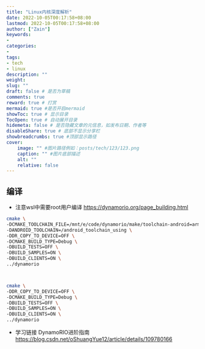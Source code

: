 ```yaml
---
title: "Linux内核深度解析"
date: 2022-10-05T00:17:58+08:00
lastmod: 2022-10-05T00:17:58+08:00
author: ["Zain"]
keywords: 
- 
categories: 
- 
tags: 
- tech
- linux
description: ""
weight:
slug: ""
draft: false # 是否为草稿
comments: true
reward: true # 打赏
mermaid: true #是否开启mermaid
showToc: true # 显示目录
TocOpen: true # 自动展开目录
hidemeta: false # 是否隐藏文章的元信息，如发布日期、作者等
disableShare: true # 底部不显示分享栏
showbreadcrumbs: true #顶部显示路径
cover:
    image: "" #图片路径例如：posts/tech/123/123.png
    caption: "" #图片底部描述
    alt: ""
    relative: false
---
```





## 编译
- 注意wsl中需要root用户编译
https://dynamorio.org/page_building.html
```sh
cmake \
-DCMAKE_TOOLCHAIN_FILE=/mnt/e/code/dynamorio/make/toolchain-android=arm64.cmake \
-DANDROID_TOOLCHAIN=/android_toolchain_using \
-DDR_COPY_TO_DEVICE=OFF \
-DCMAKE_BUILD_TYPE=Debug \
-DBUILD_TESTS=OFF \
-DBUILD_SAMPLES=ON \
-DBUILD_CLIENTS=ON \
../dynamorio



cmake \
-DDR_COPY_TO_DEVICE=OFF \
-DCMAKE_BUILD_TYPE=Debug \
-DBUILD_TESTS=OFF \
-DBUILD_SAMPLES=ON \
-DBUILD_CLIENTS=ON \
../dynamorio
```


<!--more-->


- 学习链接
DynamoRIO进阶指南
https://blog.csdn.net/oShuangYue12/article/details/109780166





